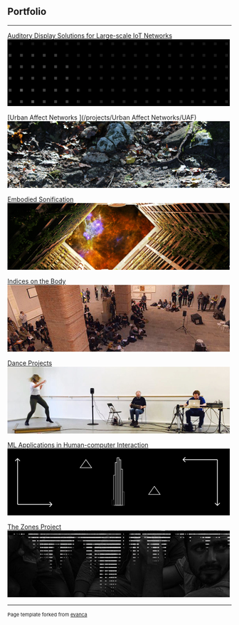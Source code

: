## Portfolio
<!-- //Use some ahref tags to make the images link across to the pages also -->

---
[Auditory Display Solutions for Large-scale IoT Networks](/projects/ad_iot/ad_iot)<br />
<img src="images/tabs/ADIOTtab3.png?raw=true"/>

[Urban Affect Networks ](/projects/Urban Affect Networks/UAF)<br />
<img src="images/tabs/UAFtab.png?raw=true"/>

[Embodied Sonification](/projects/embodied_sonification/embodied_sonification)<br />
<img src="images/tabs/HCtab.png?raw=true"/>

[Indices on the Body](/projects/indices/indices_audio)<br />
<img src="images/tabs/JLNtab.png?raw=true"/>

[Dance Projects](/projects/dance/dance)
<img src="images/tabs/DANCEtab.png?raw=true"/>

[ML Applications in Human-computer Interaction](/projects/ML_HCI/ML_HCI)<br />
<img src="images/tabs/GEStab.png?raw=true"/>

[The Zones Project](/projects/zones/zones)<br />
<img src="images/tabs/ZNStab.jpg?raw=true"/>

---
<p style="font-size:11px">Page template forked from <a href="https://github.com/evanca/quick-portfolio">evanca</a></p>
<!-- Remove above link if you don't want to attibute -->

<!--
---
[Sound, Music & Audio Production](/projects/Music/music)
<img src="images/tabs/STRtab.png?raw=true"/>
-->
